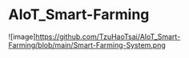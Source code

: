 # AIoT_Smart-Farming

![image]https://github.com/TzuHaoTsai/AIoT_Smart-Farming/blob/main/Smart-Farming-System.png

